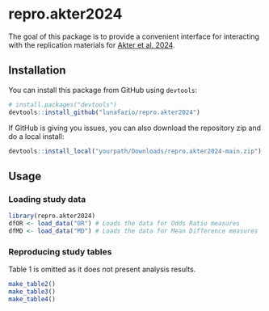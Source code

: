 
# repro.akter2024

The goal of this package is to provide a convenient interface for interacting
with the replication materials for [Akter et al. 2024](https://www.nature.com/articles/s41562-024-02002-7).

## Installation

You can install this package from GitHub using `devtools`:

``` r
# install.packages("devtools")
devtools::install_github("lunafazio/repro.akter2024")
```

If GitHub is giving you issues, you can also download the repository zip and do
a local install:

``` r
devtools::install_local("yourpath/Downloads/repro.akter2024-main.zip")
```

## Usage

### Loading study data

``` r
library(repro.akter2024)
dfOR <- load_data("OR") # Loads the data for Odds Ratio measures
dfMD <- load_data("MD") # Loads the data for Mean Difference measures
```

### Reproducing study tables

Table 1 is omitted as it does not present analysis results.

``` r
make_table2()
make_table3()
make_table4()
```